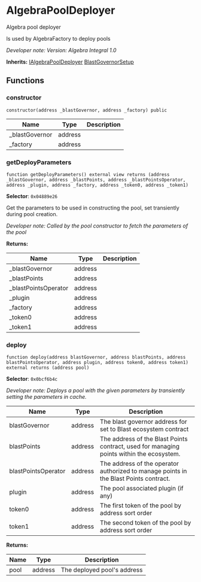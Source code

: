 

# AlgebraPoolDeployer


Algebra pool deployer

Is used by AlgebraFactory to deploy pools

*Developer note: Version: Algebra Integral 1.0*

**Inherits:** [IAlgebraPoolDeployer](interfaces/IAlgebraPoolDeployer.md) [BlastGovernorSetup](base/BlastGovernorSetup.md)

## Functions
### constructor

```solidity
constructor(address _blastGovernor, address _factory) public
```



| Name | Type | Description |
| ---- | ---- | ----------- |
| _blastGovernor | address |  |
| _factory | address |  |

### getDeployParameters

```solidity
function getDeployParameters() external view returns (address _blastGovernor, address _blastPoints, address _blastPointsOperator, address _plugin, address _factory, address _token0, address _token1)
```
**Selector**: `0x04889e26`

Get the parameters to be used in constructing the pool, set transiently during pool creation.

*Developer note: Called by the pool constructor to fetch the parameters of the pool*

**Returns:**

| Name | Type | Description |
| ---- | ---- | ----------- |
| _blastGovernor | address |  |
| _blastPoints | address |  |
| _blastPointsOperator | address |  |
| _plugin | address |  |
| _factory | address |  |
| _token0 | address |  |
| _token1 | address |  |

### deploy

```solidity
function deploy(address blastGovernor, address blastPoints, address blastPointsOperator, address plugin, address token0, address token1) external returns (address pool)
```
**Selector**: `0x0bcf6b4c`



*Developer note: Deploys a pool with the given parameters by transiently setting the parameters in cache.*

| Name | Type | Description |
| ---- | ---- | ----------- |
| blastGovernor | address | The blast governor address for set to Blast ecosystem contract |
| blastPoints | address | The address of the Blast Points contract, used for managing points within the ecosystem. |
| blastPointsOperator | address | The address of the operator authorized to manage points in the Blast Points contract. |
| plugin | address | The pool associated plugin (if any) |
| token0 | address | The first token of the pool by address sort order |
| token1 | address | The second token of the pool by address sort order |

**Returns:**

| Name | Type | Description |
| ---- | ---- | ----------- |
| pool | address | The deployed pool's address |

